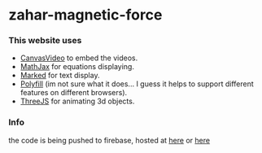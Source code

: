 # zahar-magnetic-force

### This website uses
- [CanvasVideo](https://github.com/zfrhv/canvas-video) to embed the videos.
- [MathJax](https://www.mathjax.org/) for equations displaying.
- [Marked](https://github.com/markedjs/marked) for text display.
- [Polyfill](https://polyfill.io/) (im not sure what it does... I guess it helps to support different features on different browsers).
- [ThreeJS](https://threejs.org/docs/index.html#manual/en/introduction/Creating-a-scene) for animating 3d objects.

### Info
the code is being pushed to firebase, hosted at [here](https://zahar-magnetic-force.web.app/) or [here](https://zahar-magnetic-force.firebaseapp.com/)
